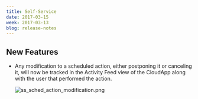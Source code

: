```yaml
---
title: Self-Service
date: 2017-03-15
week: 2017-03-13
blog: release-notes
---
```


## New Features

* Any modification to a scheduled action, either postponing it or canceling it, will now be tracked in the Activity Feed view of the CloudApp along with the user that performed the action.

    ![ss_sched_action_modification.png](/img/ss_sched_action_modification.png)
  